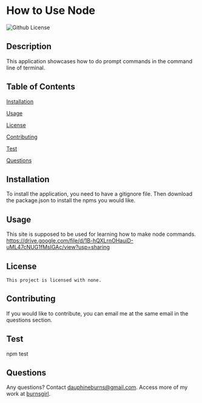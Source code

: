 # How to Use Node
  ![Github License](https://img.shields.io/badge/license-none-blue.svg)
  ## Description
  This application showcases how to do prompt commands in the command line of terminal.
  ## Table of Contents
  [Installation](#installation)

  [Usage](#usage)

  
[License](#license)


  [Contributing](#contributing)

  [Test](#test)

  [Questions](#questions)

 
  
  ## Installation
  To install the application, you need to have a gitignore file. Then download the package.json to install the npms you would like.
  ## Usage
  This site is supposed to be used for learning how to make node commands.
  https://drive.google.com/file/d/1B-hQXLrnOHauiD-uML47cNUG1fMsIGAc/view?usp=sharing
  ## License 
    This project is licensed with none.
  ## Contributing
  If you would like to contribute, you can email me at the same email in  the questions section.
  ## Test
  npm test
  ## Questions
  Any questions? Contact dauphineburns@gmail.com. Access more of my work at [burnsgirl](https://github.com/burnsgirl/).

